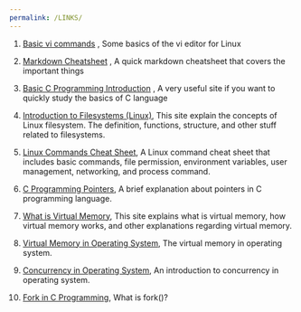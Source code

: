 ```yaml
---
permalink: /LINKS/
---
```


1. [Basic vi commands](https://www.cs.colostate.edu/helpdocs/vi.html) , Some basics of the vi editor for Linux

2. [Markdown Cheatsheet](https://github.com/adam-p/markdown-here/wiki/Markdown-Cheatsheet) , A quick markdown cheatsheet that covers the important things

3. [Basic C Programming Introduction](https://fresh2refresh.com/c-programming/c-basic-program/) , A very useful site if you want to quickly study the basics of C language

4. [Introduction to Filesystems (Linux)](https://opensource.com/life/16/10/introduction-linux-filesystems), This site explain the concepts of Linux filesystem. The definition, functions, structure, and other stuff related to filesystems.

5. [Linux Commands Cheat Sheet](https://www.guru99.com/linux-commands-cheat-sheet.html), A Linux command cheat sheet that includes basic commands, file permission, environment variables, user management, networking, and process command.

6. [C Programming Pointers](https://www.guru99.com/c-pointers.html), A brief explanation about pointers in C programming language.

7. [What is Virtual Memory](https://searchstorage.techtarget.com/definition/virtual-memory), This site explains what is virtual memory, how virtual memory works, and other explanations regarding virtual memory.

8. [Virtual Memory in Operating System](https://www.geeksforgeeks.org/virtual-memory-in-operating-system/), The virtual memory in operating system.

9. [Concurrency in Operating System](https://eng.libretexts.org/Courses/Delta_College/Operating_System%3A_The_Basics/05%3A_Process_Synchronization/5.1%3A_Introduction_to_Concurrency#:~:text=in%20Operating%20System-,Concurrency%20in%20Operating%20System,memory%20or%20through%20message%20passing.), An introduction to concurrency in operating system.

10. [Fork in C Programming](https://www.section.io/engineering-education/fork-in-c-programming-language/), What is fork()?
